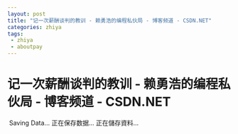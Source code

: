 ```yaml
---
layout: post
title: "记一次薪酬谈判的教训 - 赖勇浩的编程私伙局 - 博客频道 - CSDN.NET"
categories: zhiya
tags: 
 - zhiya
 - aboutpay
--- 
```


# 记一次薪酬谈判的教训 - 赖勇浩的编程私伙局 - 博客频道 - CSDN.NET

![]() Saving Data...
正在保存数据...
正在儲存資料...
